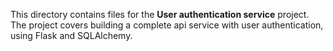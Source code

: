 This directory contains files for the **User authentication service** project. The project covers building a
complete api service with user authentication, using Flask and SQLAlchemy.